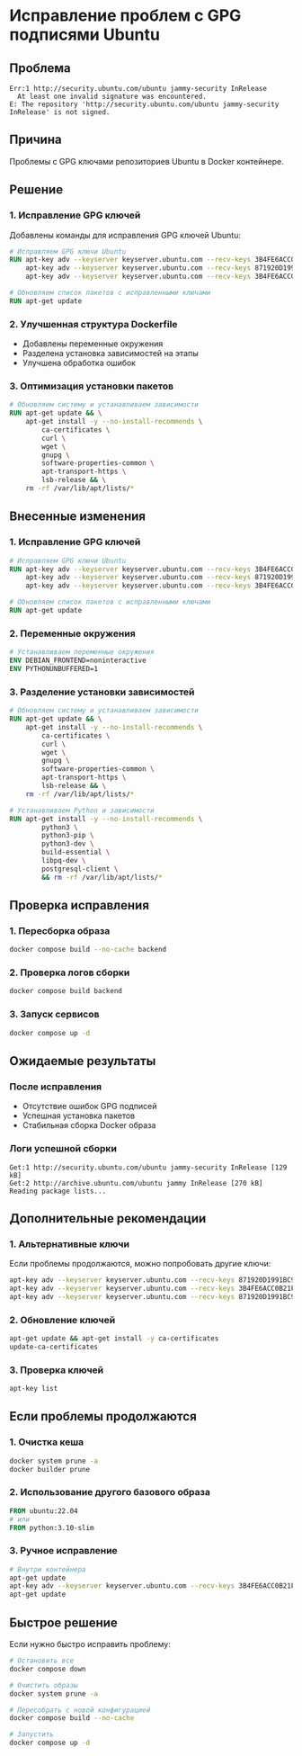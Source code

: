 # Исправление проблем с GPG подписями Ubuntu

## Проблема
```
Err:1 http://security.ubuntu.com/ubuntu jammy-security InRelease
  At least one invalid signature was encountered.
E: The repository 'http://security.ubuntu.com/ubuntu jammy-security InRelease' is not signed.
```

## Причина
Проблемы с GPG ключами репозиториев Ubuntu в Docker контейнере.

## Решение

### 1. Исправление GPG ключей
Добавлены команды для исправления GPG ключей Ubuntu:

```dockerfile
# Исправляем GPG ключи Ubuntu
RUN apt-key adv --keyserver keyserver.ubuntu.com --recv-keys 3B4FE6ACC0B21F32 871920D1991BC93F && \
    apt-key adv --keyserver keyserver.ubuntu.com --recv-keys 871920D1991BC93F && \
    apt-key adv --keyserver keyserver.ubuntu.com --recv-keys 3B4FE6ACC0B21F32

# Обновляем список пакетов с исправленными ключами
RUN apt-get update
```

### 2. Улучшенная структура Dockerfile
- Добавлены переменные окружения
- Разделена установка зависимостей на этапы
- Улучшена обработка ошибок

### 3. Оптимизация установки пакетов
```dockerfile
# Обновляем систему и устанавливаем зависимости
RUN apt-get update && \
    apt-get install -y --no-install-recommends \
        ca-certificates \
        curl \
        wget \
        gnupg \
        software-properties-common \
        apt-transport-https \
        lsb-release && \
    rm -rf /var/lib/apt/lists/*
```

## Внесенные изменения

### 1. Исправление GPG ключей
```dockerfile
# Исправляем GPG ключи Ubuntu
RUN apt-key adv --keyserver keyserver.ubuntu.com --recv-keys 3B4FE6ACC0B21F32 871920D1991BC93F && \
    apt-key adv --keyserver keyserver.ubuntu.com --recv-keys 871920D1991BC93F && \
    apt-key adv --keyserver keyserver.ubuntu.com --recv-keys 3B4FE6ACC0B21F32

# Обновляем список пакетов с исправленными ключами
RUN apt-get update
```

### 2. Переменные окружения
```dockerfile
# Устанавливаем переменные окружения
ENV DEBIAN_FRONTEND=noninteractive
ENV PYTHONUNBUFFERED=1
```

### 3. Разделение установки зависимостей
```dockerfile
# Обновляем систему и устанавливаем зависимости
RUN apt-get update && \
    apt-get install -y --no-install-recommends \
        ca-certificates \
        curl \
        wget \
        gnupg \
        software-properties-common \
        apt-transport-https \
        lsb-release && \
    rm -rf /var/lib/apt/lists/*

# Устанавливаем Python и зависимости
RUN apt-get install -y --no-install-recommends \
        python3 \
        python3-pip \
        python3-dev \
        build-essential \
        libpq-dev \
        postgresql-client \
        && rm -rf /var/lib/apt/lists/*
```

## Проверка исправления

### 1. Пересборка образа
```bash
docker compose build --no-cache backend
```

### 2. Проверка логов сборки
```bash
docker compose build backend
```

### 3. Запуск сервисов
```bash
docker compose up -d
```

## Ожидаемые результаты

### После исправления
- Отсутствие ошибок GPG подписей
- Успешная установка пакетов
- Стабильная сборка Docker образа

### Логи успешной сборки
```
Get:1 http://security.ubuntu.com/ubuntu jammy-security InRelease [129 kB]
Get:2 http://archive.ubuntu.com/ubuntu jammy InRelease [270 kB]
Reading package lists...
```

## Дополнительные рекомендации

### 1. Альтернативные ключи
Если проблемы продолжаются, можно попробовать другие ключи:
```bash
apt-key adv --keyserver keyserver.ubuntu.com --recv-keys 871920D1991BC93F
apt-key adv --keyserver keyserver.ubuntu.com --recv-keys 3B4FE6ACC0B21F32
apt-key adv --keyserver keyserver.ubuntu.com --recv-keys 871920D1991BC93F
```

### 2. Обновление ключей
```bash
apt-get update && apt-get install -y ca-certificates
update-ca-certificates
```

### 3. Проверка ключей
```bash
apt-key list
```

## Если проблемы продолжаются

### 1. Очистка кеша
```bash
docker system prune -a
docker builder prune
```

### 2. Использование другого базового образа
```dockerfile
FROM ubuntu:22.04
# или
FROM python:3.10-slim
```

### 3. Ручное исправление
```bash
# Внутри контейнера
apt-get update
apt-key adv --keyserver keyserver.ubuntu.com --recv-keys 3B4FE6ACC0B21F32
apt-get update
```

## Быстрое решение

Если нужно быстро исправить проблему:

```bash
# Остановить все
docker compose down

# Очистить образы
docker system prune -a

# Пересобрать с новой конфигурацией
docker compose build --no-cache

# Запустить
docker compose up -d
```